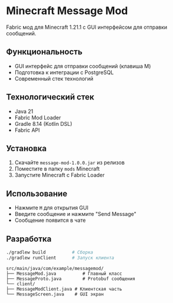 # Minecraft Message Mod

Fabric мод для Minecraft 1.21.1 с GUI интерфейсом для отправки сообщений.

##  Функциональность
- GUI интерфейс для отправки сообщений (клавиша M)
- Подготовка к интеграции с PostgreSQL
- Современный стек технологий

##  Технологический стек
- Java 21
- Fabric Mod Loader
- Gradle 8.14 (Kotlin DSL)
- Fabric API

##  Установка
1. Скачайте `message-mod-1.0.0.jar` из релизов
2. Поместите в папку `mods` Minecraft
3. Запустите Minecraft с Fabric Loader

##  Использование
- Нажмите `M` для открытия GUI
- Введите сообщение и нажмите "Send Message"
- Сообщение появится в чате

##  Разработка
```bash
./gradlew build          # Сборка
./gradlew runClient      # Запуск клиента
```

```
src/main/java/com/example/messagemod/
├── MessageMod.java          # Главный класс
├── MessageProto.java        # Protobuf сообщения
└── client/
├── MessageModClient.java # Клиентская часть
└── MessageScreen.java    # GUI экран
```


